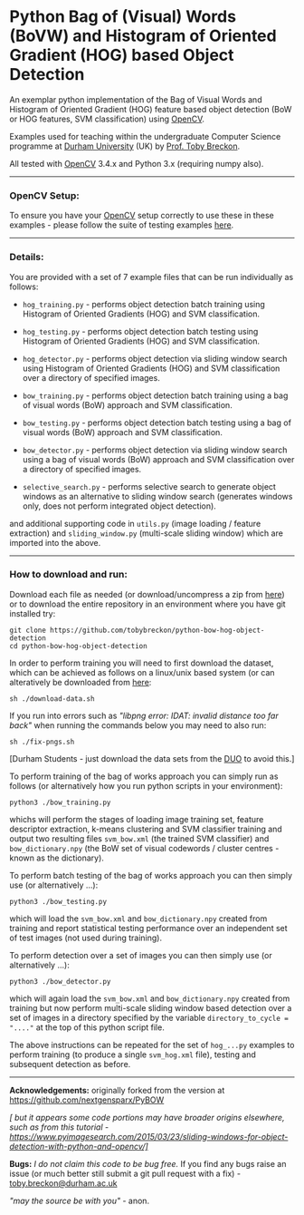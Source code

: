 # Python Bag of (Visual) Words (BoVW) and Histogram of Oriented Gradient (HOG) based Object Detection

An exemplar python implementation of the Bag of Visual Words and Histogram of Oriented Gradient (HOG) feature based object detection (BoW or HOG features, SVM classification) using [OpenCV](http://www.opencv.org).

Examples used for teaching within the undergraduate Computer Science programme
at [Durham University](http://www.durham.ac.uk) (UK) by [Prof. Toby Breckon](http://community.dur.ac.uk/toby.breckon/).

All tested with [OpenCV](http://www.opencv.org) 3.4.x and Python 3.x (requiring numpy also).

----

### OpenCV Setup:

To ensure you have your [OpenCV](http://www.opencv.org) setup correctly to use these in these examples - please follow the suite of testing examples [here](https://github.com/tobybreckon/python-examples-ip/blob/master/TESTING.md).

----

### Details:

You are provided with a set of 7 example files that can be run individually as follows:

- ```hog_training.py``` - performs object detection batch training using Histogram of Oriented Gradients (HOG) and SVM classification.

- ```hog_testing.py```  - performs object detection batch testing using Histogram of Oriented Gradients (HOG) and SVM classification.

- ```hog_detector.py``` - performs object detection via sliding window search using Histogram of Oriented Gradients (HOG) and SVM classification over a directory of specified images.

- ```bow_training.py``` - performs object detection batch training using a bag of visual words (BoW) approach and SVM classification.

- ```bow_testing.py``` - performs object detection batch testing using a bag of visual words (BoW) approach and SVM classification.

- ```bow_detector.py``` - performs object detection via sliding window search using a bag of visual words (BoW) approach and SVM classification over a directory of specified images.

- ```selective_search.py``` - performs selective search to generate object windows as an alternative to sliding window search (generates windows only, does not perform integrated object detection).

and additional supporting code in ```utils.py``` (image loading / feature extraction) and ```sliding_window.py``` (multi-scale sliding window) which are imported into the above.

----

### How to download and run:

Download each file as needed (or download/uncompress a zip from [here](https://github.com/tobybreckon/python-bow-hog-object-detection/archive/master.zip)) or to download the entire repository in an environment where you have git installed try:
```
git clone https://github.com/tobybreckon/python-bow-hog-object-detection
cd python-bow-hog-object-detection
```
In order to perform training you will need to first download the dataset, which can be achieved as follows on a linux/unix based system (or can alteratively be downloaded from [here](ftp://ftp.inrialpes.fr/pub/lear/douze/data/INRIAPerson.tar):
```
sh ./download-data.sh
```
If you run into errors such as _"libpng error: IDAT: invalid distance too far back"_ when running the commands below you may need to also run:
```
sh ./fix-pngs.sh
```
[Durham Students - just download the data sets from the [DUO](http://duo.dur.ac.uk) to avoid this.]

To perform training of the bag of works approach you can simply run as follows (or alternatively how you run python scripts in your environment):
```
python3 ./bow_training.py
```
whichs will perform the stages of loading image training set, feature descriptor extraction, k-means clustering and SVM classifier training and output two resulting files ```svm_bow.xml``` (the trained SVM classifier) and ```bow_dictionary.npy``` (the BoW set of visual codewords / cluster centres - known as the dictionary).

To perform batch testing of the bag of works approach you can then simply use (or alternatively ...):
```
python3 ./bow_testing.py
```
which will load the ```svm_bow.xml``` and ```bow_dictionary.npy``` created from training and report statistical testing performance over an independent set of test images (not used during training).

To perform detection over a set of images you can then simply use (or alternatively ...):
```
python3 ./bow_detector.py
```
which will again load the ```svm_bow.xml``` and ```bow_dictionary.npy``` created from training but now perform multi-scale sliding window based detection over a set of images in a directory specified by the variable ```directory_to_cycle = "...."``` at the top of this python script file.

The above instructions can be repeated for the set of ```hog_...py``` examples to perform training (to produce a single ```svm_hog.xml``` file), testing and subsequent detection as before.

----

**Acknowledgements:** originally forked from the version at https://github.com/nextgensparx/PyBOW

_[ but it appears some code portions may have broader origins elsewhere, such as from this tutorial - https://www.pyimagesearch.com/2015/03/23/sliding-windows-for-object-detection-with-python-and-opencv/]_

**Bugs:** _I do not claim this code to be bug free._ If you find any bugs raise an issue (or much better still submit a git pull request with a fix) - toby.breckon@durham.ac.uk

_"may the source be with you"_ - anon.
